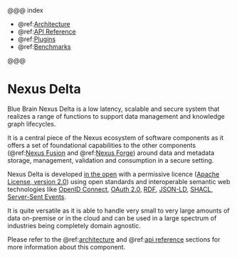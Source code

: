 @@@ index

- @ref:[Architecture](architecture.md)
- @ref:[API Reference](api/index.md)
- @ref:[Plugins](plugins/index.md)
- @ref:[Benchmarks](benchmarks/index.md)

@@@

# Nexus Delta

Blue Brain Nexus Delta is a low latency, scalable and secure system that realizes a range of functions to support
data management and knowledge graph lifecycles.

It is a central piece of the Nexus ecosystem of software components as it offers a set of foundational capabilities to
the other components (@ref:[Nexus Fusion] and @ref:[Nexus Forge]) around data and
metadata storage, management, validation and consumption in a secure setting.

Nexus Delta is developed [in the open] with a permissive licence ([Apache License, version 2.0]) using open standards
and interoperable semantic web technologies like [OpenID Connect], [OAuth 2.0], [RDF], [JSON-LD], [SHACL],
[Server-Sent Events].

It is quite versatile as it is able to handle very small to very large amounts of data on-premise or in the cloud and
can be used in a large spectrum of industries being completely domain agnostic.

Please refer to the @ref:[architecture] and @ref:[api reference] sections for more information about this component.


[Nexus Fusion]: ../fusion/index.md
[Nexus Forge]: ../forge.md
[architecture]: ./architecture.md
[api reference]: api/index.md
[in the open]: https://github.com/BlueBrain/nexus
[Apache License, version 2.0]: https://www.apache.org/licenses/LICENSE-2.0
[OpenID Connect]: https://openid.net/connect/
[OAuth 2.0]: https://datatracker.ietf.org/doc/html/rfc6749
[RDF]: https://www.w3.org/RDF/
[JSON-LD]: https://www.w3.org/TR/json-ld11/
[SHACL]: https://www.w3.org/TR/shacl/
[Server-Sent Events]: https://html.spec.whatwg.org/multipage/server-sent-events.html